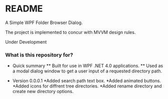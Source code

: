 # README #

A Simple WPF Folder Browser Dialog.

The project is implemented to concur with MVVM design rules.

Under Development

### What is this repository for? ###

* Quick summary 
** Built for use in WPF .NET 4.0 applications.
** Used as a modal dialog window to get a user input of a requested directory path.
	

* Version 0.0.0.1
	*Added search path text box.
	*Added animated buttons.
	*Added icons for diffrent tree directories.
	*Added rename directory and create new directory options.